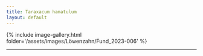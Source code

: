 ```yaml
---
title: Taraxacum hamatulum
layout: default
---
```


{% include image-gallery.html folder='/assets/images/Löwenzahn/Fund_2023-006' %}

----